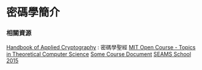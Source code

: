 # 密碼學簡介

### 相關資源

[Handbook of Applied Cryptography](http://math.fau.edu/bkhadka/Syllabi/A%20handbook%20of%20applied%20cryptography.pdf) : 密碼學聖經
[MIT Open Course - Topics in Theoretical Computer Science](https://ocw.mit.edu/courses/mathematics/18-409-topics-in-theoretical-computer-science-an-algorithmists-toolkit-fall-2009/lecture-notes/)
[Some Course Document](https://www.math.auckland.ac.nz/~sgal018/crypto-book/ch17.pdf)
[SEAMS School 2015](https://www.math.uni-bielefeld.de/~dhoang/seams15/lectures/)
